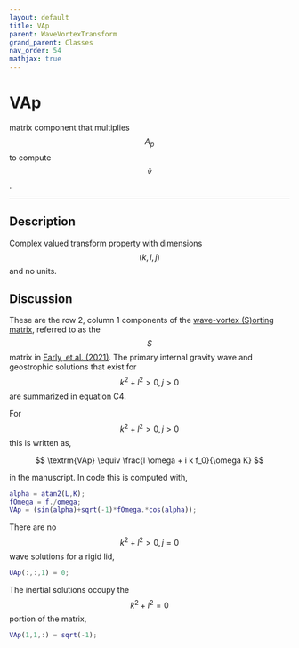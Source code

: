 ```yaml
---
layout: default
title: VAp
parent: WaveVortexTransform
grand_parent: Classes
nav_order: 54
mathjax: true
---
```


#  VAp

matrix component that multiplies $$A_p$$ to compute $$\tilde{v}$$.


---

## Description
Complex valued transform property with dimensions $$(k,l,j)$$ and no units.

## Discussion

These are the row 2, column 1 components of the [wave-vortex (S)orting matrix](/transformations/transformations.html), referred to as the $$S$$ matrix in [Early, et al. (2021)](https://doi.org/10.1017/jfm.2020.995). The primary internal gravity wave and geostrophic solutions that exist for $$k^2+l^2>0, j>0$$ are summarized in equation C4.

For $$k^2+l^2>0, j>0$$ this is written as,

$$
\textrm{VAp} \equiv \frac{l \omega + i k f_0}{\omega K}
$$

in the manuscript. In code this is computed with,

```matlab
alpha = atan2(L,K);
fOmega = f./omega;
VAp = (sin(alpha)+sqrt(-1)*fOmega.*cos(alpha));
```

There are no $$k^2+l^2>0, j=0$$ wave solutions for a rigid lid,

```matlab
UAp(:,:,1) = 0;
```

The inertial solutions occupy the $$k^2+l^2=0$$ portion of the matrix,

```matlab
VAp(1,1,:) = sqrt(-1);
```

